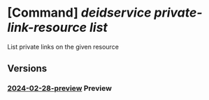 # [Command] _deidservice private-link-resource list_

List private links on the given resource

## Versions

### [2024-02-28-preview](/Resources/mgmt-plane/L3N1YnNjcmlwdGlvbnMve30vcmVzb3VyY2Vncm91cHMve30vcHJvdmlkZXJzL21pY3Jvc29mdC5oZWFsdGhkYXRhYWlzZXJ2aWNlcy9kZWlkc2VydmljZXMve30vcHJpdmF0ZWxpbmtyZXNvdXJjZXM=/2024-02-28-preview.xml) **Preview**

<!-- mgmt-plane /subscriptions/{}/resourcegroups/{}/providers/microsoft.healthdataaiservices/deidservices/{}/privatelinkresources 2024-02-28-preview -->
